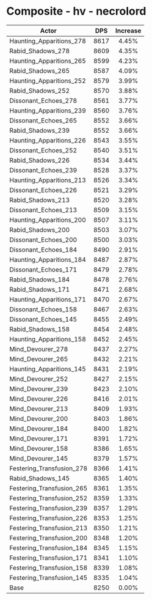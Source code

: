 # Composite - hv - necrolord
| Actor | DPS | Increase |
|---|:---:|:---:|
|Haunting_Apparitions_278|8617|4.45%|
|Rabid_Shadows_278|8609|4.35%|
|Haunting_Apparitions_265|8599|4.23%|
|Rabid_Shadows_265|8587|4.09%|
|Haunting_Apparitions_252|8579|3.99%|
|Rabid_Shadows_252|8570|3.88%|
|Dissonant_Echoes_278|8561|3.77%|
|Haunting_Apparitions_239|8560|3.76%|
|Dissonant_Echoes_265|8552|3.66%|
|Rabid_Shadows_239|8552|3.66%|
|Haunting_Apparitions_226|8543|3.55%|
|Dissonant_Echoes_252|8540|3.51%|
|Rabid_Shadows_226|8534|3.44%|
|Dissonant_Echoes_239|8528|3.37%|
|Haunting_Apparitions_213|8526|3.34%|
|Dissonant_Echoes_226|8521|3.29%|
|Rabid_Shadows_213|8520|3.28%|
|Dissonant_Echoes_213|8509|3.15%|
|Haunting_Apparitions_200|8507|3.11%|
|Rabid_Shadows_200|8503|3.07%|
|Dissonant_Echoes_200|8500|3.03%|
|Dissonant_Echoes_184|8490|2.91%|
|Haunting_Apparitions_184|8487|2.87%|
|Dissonant_Echoes_171|8479|2.78%|
|Rabid_Shadows_184|8478|2.76%|
|Rabid_Shadows_171|8471|2.68%|
|Haunting_Apparitions_171|8470|2.67%|
|Dissonant_Echoes_158|8467|2.63%|
|Dissonant_Echoes_145|8455|2.49%|
|Rabid_Shadows_158|8454|2.48%|
|Haunting_Apparitions_158|8452|2.45%|
|Mind_Devourer_278|8437|2.27%|
|Mind_Devourer_265|8432|2.21%|
|Haunting_Apparitions_145|8431|2.19%|
|Mind_Devourer_252|8427|2.15%|
|Mind_Devourer_239|8423|2.10%|
|Mind_Devourer_226|8416|2.01%|
|Mind_Devourer_213|8409|1.93%|
|Mind_Devourer_200|8403|1.86%|
|Mind_Devourer_184|8400|1.82%|
|Mind_Devourer_171|8391|1.72%|
|Mind_Devourer_158|8386|1.65%|
|Mind_Devourer_145|8379|1.57%|
|Festering_Transfusion_278|8366|1.41%|
|Rabid_Shadows_145|8365|1.40%|
|Festering_Transfusion_265|8361|1.35%|
|Festering_Transfusion_252|8359|1.33%|
|Festering_Transfusion_239|8357|1.29%|
|Festering_Transfusion_226|8353|1.25%|
|Festering_Transfusion_213|8350|1.21%|
|Festering_Transfusion_200|8348|1.20%|
|Festering_Transfusion_184|8345|1.15%|
|Festering_Transfusion_171|8341|1.10%|
|Festering_Transfusion_158|8339|1.08%|
|Festering_Transfusion_145|8335|1.04%|
|Base|8250|0.00%|
